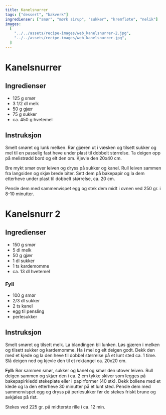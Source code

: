```yaml
---
title: Kanelsnurrer
tags: ["dessert", "bakverk"]
ingredienser: ["smør", "mørk sirup", "sukker", "kremfløte", "nelik"]
images:
  [
    "../../assets/recipe-images/web_kanelsnurrer-2.jpg",
    "../../assets/recipe-images/web_kanelsnurrer.jpg",
  ]
---
```


# Kanelsnurrer 

## Ingredienser

- 125 g smør
- 3 1/2 dl melk
- 50 g gjær
- 75 g sukker
- ca. 450 g hvetemel

## Instruksjon

Smelt smøret og lunk melken. Rør gjæren ut i væsken og tilsett sukker og mel til en passelig fast heve under plast til dobbelt størrelse. Ta deigen opp på melistrødd bord og elt den om. Kjevle den 20x40 cm.

Bre mykt smør over leiven og dryss på sukker og kanel. Rull leiven sammen fra langsiden og skjæ brede biter. Sett dem på bakepapir og la dem etterheve under plast til dobbelt størrelse, ca. 20 cm.

Pensle dem med sammenvispet egg og stek dem midt i ovnen ved 250 gr. i 8-10 minutter.

# Kanelsnurr 2

## Ingredienser

- 150 g smør
- 5 dl melk
- 50 g gjær
- 1 dl sukker
- 1 ts kardemomme
- ca. 13 dl hvetemel

### Fyll

- 100 g smør
- 2/3 dl sukker
- 2 ts kanel
- egg til pensling
- perlesukker

## Instruksjon

Smelt smøret og tilsett melk. La blandingen bli lunken. Løs gjæren i melken og tilsett sukker og kardemomme. Ha i mel og elt deigen godt. Dekk den med et kjede og la den heve til dobbel størrelse på et lunt sted ca. 1 time. Slå deigen ned og kjevle den til et rektangel ca. 20x20 cm.

**Fyll:** Rør sammen smør, sukker og kanel og smør den utover leiven. Rull deigen sammen og skjær den i ca. 2 cm tykke skiver som legges på bakepapirkledd stekeplate eller i papirformer (40 stk). Dekk bollene med et klede og la den etterheve 30 minutter på et lunt sted. Pensle dem med sammenvispet egg og dryss på perlesukker før de stekes friskt brune og avkjøles på rist.

Stekes ved 225 gr. på midterste rille i ca. 12 min.
